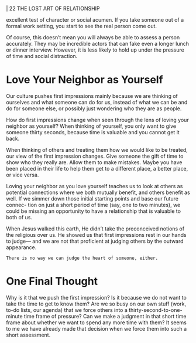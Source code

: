 | 22 THE LOST ART OF RELATIONSHIP

excellent test of character or social acumen. If you take someone out of a formal
work setting, you start to see the real person come out.

Of course, this doesn’t mean you will always be able to assess a person
accurately. They may be incredible actors that can fake even a longer lunch or
dinner interview. However, it is less likely to hold up under the pressure of time
and social distraction.

# Love Your Neighbor as Yourself

Our culture pushes first impressions mainly because we are thinking of
ourselves and what someone can do for us, instead of what we can be and do for
someone else, or possibly just wondering who they are as people.

How do first impressions change when seen through the lens of loving your
neighbor as yourself? When thinking of yourself, you only want to give someone
thirty seconds, because time is valuable and you cannot get it back.

When thinking of others and treating them how we would like to be treated,
our view of the first impression changes. Give someone the gift of time to show
who they really are. Allow them to make mistakes. Maybe you have been placed
in their life to help them get to a different place, a better place, or vice versa.

Loving your neighbor as you love yourself teaches us to look at others as
potential connections where we both mutually benefit, and others benefit as
well. If we simmer down those initial starting points and base our future connec-
tion on just a short period of time (say, one to two minutes), we could be missing
an opportunity to have a relationship that is valuable to both of us.

When Jesus walked this earth, He didn’t take the preconceived notions of the
religious over us. He showed us that first impressions rest in our hands to judge—
and we are not that proficient at judging others by the outward appearance.

```
There is no way we can judge the heart of someone, either.
```
# One Final Thought

Why is it that we push the first impression?
Is it because we do not want to take the time to get to know them? Are we
so busy on our own stuff (work, to-do lists, our agenda) that we force others
into a thirty-second-to-one-minute time frame of pressure? Can we make a
judgment in that short time frame about whether we want to spend any more
time with them? It seems to me we have already made that decision when we
force them into such a short assessment.

